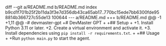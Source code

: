 diff --git a/README.md b/README.md
index b9cd1f701b25f2b11da3f3e7d356db43ca65ab17..770bc15ede7bb6300fde958814b366727c55de13 100644
--- a/README.md
+++ b/README.md
@@ -1 +1,11 @@
-# devmaster-gpt
+# DevMaster GPT
+
+## Setup
+
+1. Install Python 3.11 or later.
+2. Create a virtual environment and activate it.
+3. Install dependencies using `pip install -r requirements.txt`.
+
+## Usage
+
+Run `python main.py` to start the agent.
